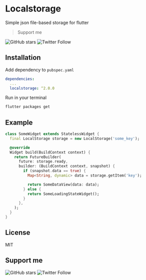 # Localstorage

Simple json file-based storage for flutter

> Support me

![GitHub stars](https://img.shields.io/github/stars/lesnitsky/flutter_localstorage.svg?style=social)
![Twitter Follow](https://img.shields.io/twitter/follow/lesnitsky_a.svg?label=Follow%20me&style=social)

## Installation

Add dependency to `pubspec.yaml`

```yaml
dependencies:
  ...
  localstorage: ^2.0.0
```

Run in your terminal

```sh
flutter packages get
```

## Example

```dart
class SomeWidget extends StatelessWidget {
  final LocalStorage storage = new LocalStorage('some_key');

  @override
  Widget build(BuildContext context) {
    return FutureBuilder(
      future: storage.ready,
      builder: (BuildContext context, snapshot) {
        if (snapshot.data == true) {
          Map<String, dynamic> data = storage.getItem('key');

          return SomeDataView(data: data);
        } else {
          return SomeLoadingStateWidget();
        }
      },
    );
  }
}
```

## License

MIT

## Support me

![GitHub stars](https://img.shields.io/github/stars/lesnitsky/flutter_localstorage.svg?style=social)
![Twitter Follow](https://img.shields.io/twitter/follow/lesnitsky_a.svg?label=Follow%20me&style=social)
